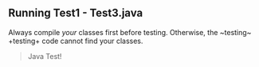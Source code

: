 
## Running Test1 - Test3.java
Always compile _your_ classes first before testing.  Otherwise, the ~testing~ +testing+ code cannot find your classes.


> Java Test!
